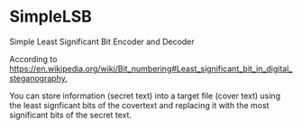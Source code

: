 # SimpleLSB
Simple Least Significant Bit Encoder and Decoder

According to https://en.wikipedia.org/wiki/Bit_numbering#Least_significant_bit_in_digital_steganography,

You can store information (secret text) into a target file (cover text) using the least signficant bits of the covertext and replacing
it with the most significant bits of the secret text. 


